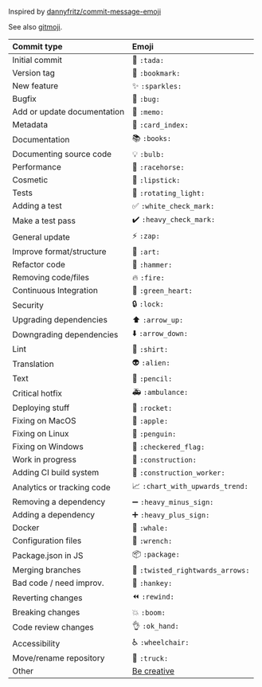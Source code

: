 Inspired by [dannyfritz/commit-message-emoji](https://github.com/dannyfritz/commit-message-emoji)

See also [gitmoji](https://gitmoji.carloscuesta.me/).

| Commit type                 | Emoji                                                     |
| :-------------------------- | :-------------------------------------------------------- |
| Initial commit              | :tada: `:tada:`                                           |
| Version tag                 | :bookmark: `:bookmark:`                                   |
| New feature                 | :sparkles: `:sparkles:`                                   |
| Bugfix                      | :bug: `:bug:`                                             |
| Add or update documentation | :memo: `:memo:`                                           |
| Metadata                    | :card_index: `:card_index:`                               |
| Documentation               | :books: `:books:`                                         |
| Documenting source code     | :bulb: `:bulb:`                                           |
| Performance                 | :racehorse: `:racehorse:`                                 |
| Cosmetic                    | :lipstick: `:lipstick:`                                   |
| Tests                       | :rotating_light: `:rotating_light:`                       |
| Adding a test               | :white_check_mark: `:white_check_mark:`                   |
| Make a test pass            | :heavy_check_mark: `:heavy_check_mark:`                   |
| General update              | :zap: `:zap:`                                             |
| Improve format/structure    | :art: `:art:`                                             |
| Refactor code               | :hammer: `:hammer:`                                       |
| Removing code/files         | :fire: `:fire:`                                           |
| Continuous Integration      | :green_heart: `:green_heart:`                             |
| Security                    | :lock: `:lock:`                                           |
| Upgrading dependencies      | :arrow_up: `:arrow_up:`                                   |
| Downgrading dependencies    | :arrow_down: `:arrow_down:`                               |
| Lint                        | :shirt: `:shirt:`                                         |
| Translation                 | :alien: `:alien:`                                         |
| Text                        | :pencil: `:pencil:`                                       |
| Critical hotfix             | :ambulance: `:ambulance:`                                 |
| Deploying stuff             | :rocket: `:rocket:`                                       |
| Fixing on MacOS             | :apple: `:apple:`                                         |
| Fixing on Linux             | :penguin: `:penguin:`                                     |
| Fixing on Windows           | :checkered_flag: `:checkered_flag:`                       |
| Work in progress            | :construction: `:construction:`                           |
| Adding CI build system      | :construction_worker: `:construction_worker:`             |
| Analytics or tracking code  | :chart_with_upwards_trend: `:chart_with_upwards_trend:`   |
| Removing a dependency       | :heavy_minus_sign: `:heavy_minus_sign:`                   |
| Adding a dependency         | :heavy_plus_sign: `:heavy_plus_sign:`                     |
| Docker                      | :whale: `:whale:`                                         |
| Configuration files         | :wrench: `:wrench:`                                       |
| Package.json in JS          | :package: `:package:`                                     |
| Merging branches            | :twisted_rightwards_arrows: `:twisted_rightwards_arrows:` |
| Bad code / need improv.     | :hankey: `:hankey:`                                       |
| Reverting changes           | :rewind: `:rewind:`                                       |
| Breaking changes            | :boom: `:boom:`                                           |
| Code review changes         | :ok_hand: `:ok_hand:`                                     |
| Accessibility               | :wheelchair: `:wheelchair:`                               |
| Move/rename repository      | :truck: `:truck:`                                         |
| Other                       | [Be creative](http://www.emoji-cheat-sheet.com/)          |
